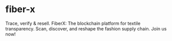 # fiber-x
Trace, verify &amp; resell. FiberX: The blockchain platform for textile transparency. Scan, discover, and reshape the fashion supply chain. Join us now!
